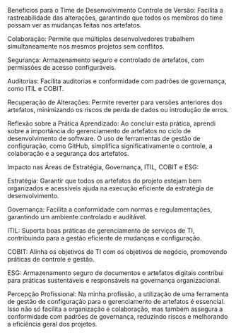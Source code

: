 Benefícios para o Time de Desenvolvimento
Controle de Versão: Facilita a rastreabilidade das alterações, garantindo que todos os membros do time possam ver as mudanças feitas nos artefatos.

Colaboração: Permite que múltiplos desenvolvedores trabalhem simultaneamente nos mesmos projetos sem conflitos.

Segurança: Armazenamento seguro e controlado de artefatos, com permissões de acesso configuráveis.

Auditorias: Facilita auditorias e conformidade com padrões de governança, como ITIL e COBIT.

Recuperação de Alterações: Permite reverter para versões anteriores dos artefatos, minimizando os riscos de perda de dados ou introdução de erros.

Reflexão sobre a Prática
Aprendizado: Ao concluir esta prática, aprendi sobre a importância do gerenciamento de artefatos no ciclo de desenvolvimento de software. O uso de ferramentas de gestão de configuração, como GitHub, simplifica significativamente o controle, a colaboração e a segurança dos artefatos.

Impacto nas Áreas de Estratégia, Governança, ITIL, COBIT e ESG:

Estratégia: Garantir que todos os artefatos do projeto estejam bem organizados e acessíveis ajuda na execução eficiente da estratégia de desenvolvimento.

Governança: Facilita a conformidade com normas e regulamentações, garantindo um ambiente controlado e auditável.

ITIL: Suporta boas práticas de gerenciamento de serviços de TI, contribuindo para a gestão eficiente de mudanças e configuração.

COBIT: Alinha os objetivos de TI com os objetivos de negócio, promovendo práticas de controle e gestão.

ESG: Armazenamento seguro de documentos e artefatos digitais contribui para práticas sustentáveis e responsáveis na governança organizacional.

Percepção Profissional: Na minha profissão, a utilização de uma ferramenta de gestão de configuração para o gerenciamento de artefatos é essencial. Isso não só facilita a organização e colaboração, mas também assegura a conformidade com padrões de governança, reduzindo riscos e melhorando a eficiência geral dos projetos.

